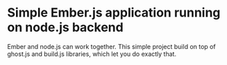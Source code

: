 # Simple Ember.js application running on node.js backend

Ember and node.js can work together. This simple project build on top of ghost.js and build.js libraries, which let you do exactly that. 